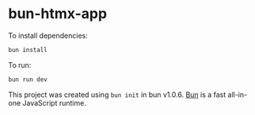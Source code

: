 # bun-htmx-app

To install dependencies:

```bash
bun install
```

To run:

```bash
bun run dev
```

This project was created using `bun init` in bun v1.0.6. [Bun](https://bun.sh) is a fast all-in-one JavaScript runtime.
